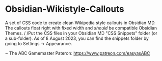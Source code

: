 # Obsidian-Wikistyle-Callouts
A set of CSS code to create clean Wikipedia style callouts in Obsidian MD. The callouts float right with fixed width and *should* be compatible Obsidian Themes.
/
/Put the CSS files in your Obsidian MD "CSS Snippets" folder (or a sub-folder). As of 8 August 2023, you can find the snippets folder by going to Settings -> Appearance.

~ The ABC Gamemaster
Pateron: https://www.patreon.com/easyasABC
